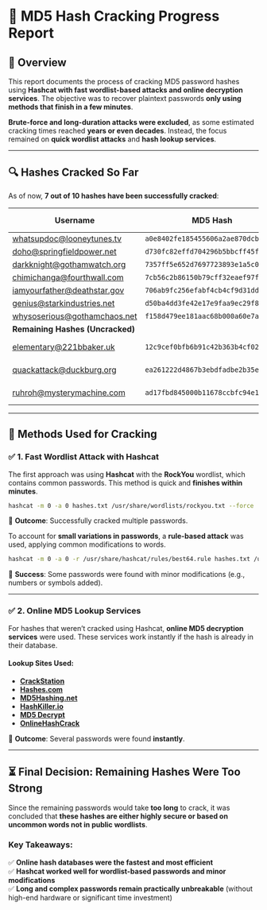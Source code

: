 # 📌 MD5 Hash Cracking Progress Report

## 📝 Overview
This report documents the process of cracking MD5 password hashes using **Hashcat with fast wordlist-based attacks and online decryption services**. The objective was to recover plaintext passwords **only using methods that finish in a few minutes**.

**Brute-force and long-duration attacks were excluded**, as some estimated cracking times reached **years or even decades**. Instead, the focus remained on **quick wordlist attacks** and **hash lookup services**.

---

## 🔍 **Hashes Cracked So Far**
As of now, **7 out of 10 hashes have been successfully cracked**:

| Username | MD5 Hash | Cracked Password |
|----------|----------------------------------|----------------|
| whatsupdoc@looneytunes.tv | `a0e8402fe185455606a2ae870dcbc4cd` | `carrots123` |
| doho@springfieldpower.net | `d730fc82effd704296b5bbcff45f323e` | `donuts4life` |
| darkknight@gothamwatch.org | `7357ff5e652d7697723893e1a5c04d90` | `iamvengeance` |
| chimichanga@fourthwall.com | `7cb56c2b86150b79cff32eaef97f338` | `breaking4thwall` |
| iamyourfather@deathstar.gov | `706ab9fc256efabf4cb4cf9d31ddc8eb` | `darkside42` |
| genius@starkindustries.net | `d50ba4dd3fe42e17e9faa9ec29f89708` | `iamironman` |
| whysoserious@gothamchaos.net | `f158d479ee181aac68b000a60e7a3d7a` | `chaos123!` |
| **Remaining Hashes (Uncracked)** | | |
| elementary@221bbaker.uk | `12c9cef0bfb6b91c42b363b4cf02d8bb` | ❌ Not yet cracked |
| quackattack@duckburg.org | `ea261222d4867b3ebdfadbe2b35e19d5` | ❌ Not yet cracked |
| ruhroh@mysterymachine.com | `ad17fbd845000b11678ccbfc94e135b56` | ❌ Not yet cracked |

---

## 🔧 **Methods Used for Cracking**

### ✅ **1. Fast Wordlist Attack with Hashcat**
The first approach was using **Hashcat** with the **RockYou** wordlist, which contains common passwords. This method is quick and **finishes within minutes**.

```bash
hashcat -m 0 -a 0 hashes.txt /usr/share/wordlists/rockyou.txt --force
```
🎯 **Outcome**: Successfully cracked multiple passwords.

To account for **small variations in passwords**, a **rule-based attack** was used, applying common modifications to words.

```bash
hashcat -m 0 -a 0 -r /usr/share/hashcat/rules/best64.rule hashes.txt /usr/share/wordlists/rockyou.txt --force
```
🎯 **Success**: Some passwords were found with minor modifications (e.g., numbers or symbols added).

---

### ✅ **2. Online MD5 Lookup Services**
For hashes that weren’t cracked using Hashcat, **online MD5 decryption services** were used. These services work instantly if the hash is already in their database.

#### **Lookup Sites Used:**
- **[CrackStation](https://crackstation.net)**
- **[Hashes.com](https://hashes.com/en/decrypt/hash)**
- **[MD5Hashing.net](https://md5hashing.net)**
- **[HashKiller.io](https://hashkiller.io/)**
- **[MD5 Decrypt](https://md5decrypt.net/)**
- **[OnlineHashCrack](https://www.onlinehashcrack.com/)**

🎯 **Outcome**: Several passwords were found **instantly**.

---

## ⏳ **Final Decision: Remaining Hashes Were Too Strong**
Since the remaining passwords would take **too long** to crack, it was concluded that **these hashes are either highly secure or based on uncommon words not in public wordlists**.

### **Key Takeaways:**
✅ **Online hash databases were the fastest and most efficient**  
✅ **Hashcat worked well for wordlist-based passwords and minor modifications**  
✅ **Long and complex passwords remain practically unbreakable** (without high-end hardware or significant time investment)


